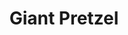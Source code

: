 ---
pid: RS25
title: Giant Pretzel
location_transcription: City Hall courtyard
zipcode: '19107'
outside_phl: 
neighborhood: Washington Square West,Avenue of The Arts,Midtown Village,Chinatown
age: '48'
age_range: 40-49
instagram: 
image_file_name: RS_25.jpg
proposal_transcription: 8 foot wide revolving pretzel
topic: Food,Philadelphia
topic_summary: 0, 0
type: 
keywords_other: 
credit: 
image_labels: 
twitter: 
facebook: 
permalink: "/monuments/rs25/"
layout: item-page
---
